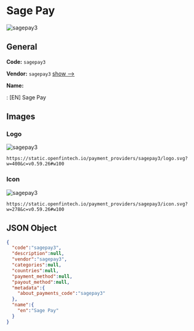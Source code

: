 
# Sage Pay 
![sagepay3](https://static.openfintech.io/payment_providers/sagepay3/logo.svg?w=400&c=v0.59.26#w100)  

## General 
 
**Code:** `sagepay3` 
 
**Vendor:** `sagepay3` [show -->](/vendors/sagepay3/) 
 
**Name:** 
 
:	[EN] Sage Pay 
 

## Images 

### Logo 
 
![sagepay3](https://static.openfintech.io/payment_providers/sagepay3/logo.svg?w=400&c=v0.59.26#w100)  

```
https://static.openfintech.io/payment_providers/sagepay3/logo.svg?w=400&c=v0.59.26#w100
```  

### Icon 
 
![sagepay3](https://static.openfintech.io/payment_providers/sagepay3/icon.svg?w=278&c=v0.59.26#w100)  

```
https://static.openfintech.io/payment_providers/sagepay3/icon.svg?w=278&c=v0.59.26#w100
```  

## JSON Object 

```json
{
  "code":"sagepay3",
  "description":null,
  "vendor":"sagepay3",
  "categories":null,
  "countries":null,
  "payment_method":null,
  "payout_method":null,
  "metadata":{
    "about_payments_code":"sagepay3"
  },
  "name":{
    "en":"Sage Pay"
  }
}
```  
